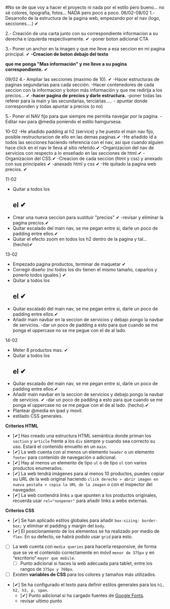 #No se de que voy a hacer el proyecto ni nada por el estilo pero bueno... no sé colores, tipografia, fotos... NADA pero poco a poco.
06/02-08/02
1.- Desarrollo de la estructura de la pagina web, empezando por el nav (logo, secciones....) ✔

2.- Creación de una carta junto con su correspondiente informacion a su derecha e izquierda respectivamente. ✔
    -poner boton adicional CTA
    
3.- Poner un anchor en la imagen y que me lleve a esa seccion en mi pagina principal. ✔
    **-Creacion de boton debajo del texto <p> que me ponga "Mas información" y me lleve a su pagina correspondiente.** ✔
  
09/02
4.- Ampliar las secciones (maximo de 10). ✔
    -Hacer estructuras de paginas segundarias para cada sección.
    -Hacer contenedores de cada seccion con la informacion y boton más información y que me redirija a los precios... ✔
        **-hacer pagina de precios y darle estructura.** 
    -poner todas las referer para la main y las secundarias, terciarias.....
        - apuntar donde corresponden y todas apuntar a precios (o no) 

5.- Poner el NAV fijo para que siempre me permita navegar por la pagina.
    -Editar nav para @media poniendo el estilo hamgursesa.

10-02
-He añadido padding al h2 (service) y he puesto el main nav fijo, posible restructuracion de ello en las demas paginas.✔
-He añadido id a todos las secciones haciendo referencia con el nav, asi que cuando alguien hace click en el nav le lleva al sitio referido.✔
-Organizacion del nav de servicios con respecto a lo enseñado en las secciones de html.✔
-Organizacion del CSS.✔
-Creacion de cada seccion (html y css) y anexado con sus principales ✔
    -anexado html y css ✔
-He quitado la pagina web precios. ✔

11-02
- Quitar a todos los <h2> el <a> ✔
- Crear una nueva seccion para sustituir "precios" ✔
    -revisar y eliminar la pagina precios.✔
- Quitar escalado del main nav, se me pegan entre si, darle un poco de padding entre ellos.✔
- Quitar el efecto zoom en todos los h2 dentro de la pagina y tal... (hecho)✔

13-02

- Empezado pagina productos, terminar de maquetar ✔
- Corregir diseño (no todos los div tienen el mismo tamaño, caparlos y ponerlo todos iguales.) ✔
- Quitar a todos los <h2> el <a>  ✔
- Quitar escalado del main nav, se me pegan entre si, darle un poco de padding entre ellos.✔
- Añadir main navbar en la seccion de servicios y debajo pongo la navbar de servicios.
    -dar un poco de padding a esto para que cuando se me ponga el uppercase no se me pegue con el de al lado.

14-02
- Meter 8 productos mas. ✔
- Quitar a todos los <h2> el <a> ✔
- Quitar escalado del main nav, se me pegan entre si, darle un poco de padding entre ellos.✔
- Añadir main navbar en la seccion de servicios y debajo pongo la navbar de servicios. ✔
    -dar un poco de padding a esto para que cuando se me ponga el uppercase no se me pegue con el de al lado. (hecho).✔
- Plantear @media en ipad y movil.
- estilado CSS generales.







**Criterios HTML**

- [✔]  Has creado una estructura HTML semántica donde priman los `section` y `article` frente a los `div` siempre y cuando sea correcto su uso. Estará el contenido envuelto en un `main`.
- [✔]  La web cuenta con al menos un elemento `header` o un elemento `footer` para contenido de navegación o adicional.
- [✔]  Hay al menos un elemento de tipo `ul` o de tipo `ol` con varios productos enumerados.
- [✔]  La web tendrá imágenes para al menos 10 productos, puedes copiar su URL de la web original haciendo `click derecho > abrir imagen en nueva pestaña > copia la URL de la imagen` o con el inspector del navegador.
- [✔]  La web contendrá links `a` que apunten a los productos originales, recuerda usar `rel="noopener"` para añadir links a webs externas.

**Criterios CSS**

- [✔]  Se han aplicado estilos globales para añadir `box-sizing: border-box;` y eliminar el padding y margin del `body`.
- [✔]  El posicionamiento de los elementos se ha realizado por medio de `flex`. En su defecto, se habrá podido usar `grid` para esto.
- [ ]  La web cuenta con `media queries` para hacerla responsive, de forma que se ve el contenido correctamente en móvil `menor de 375px` y en “escritorio” `mayor que mobile`.
    - [ ]  Punto adicional si haces la web adecuada para tablet, entre los rangos de `375px y 768px`.
- [ ]  Existen **variables de CSS** para los colores y tamaños más utilizados.
- [✔]  Se ha configurado el texto para definir estilos generales para los `h1, h2, h3, p, span`.
    - [✔]  Punto adicional si ha cargado fuentes de [Google Fonts](https://fonts.google.com/).
    - revisar ultimo punto
